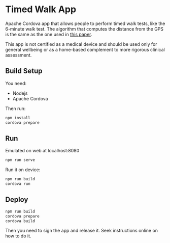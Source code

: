 # Timed Walk App

Apache Cordova app that allows people to perform timed walk tests, like the 6-minute walk test.
The algorithm that computes the distance from the GPS is the same as the one used in [this paper](https://mhealth.jmir.org/2020/1/e13756/).

This app is not certified as a medical device and should be used only for general wellbeing or as a home-based complement to more rigorous clinical assessment.

## Build Setup

You need:

- Nodejs
- Apache Cordova

Then run:

``` bash
npm install
cordova prepare
```

## Run

Emulated on web at localhost:8080

``` bash
npm run serve
```

Run it on device:

``` bash
npm run build
cordova run
```


## Deploy


``` bash
npm run build
cordova prepare
cordova build
```

Then you need to sign the app and release it. Seek instructions online on how to do it.
